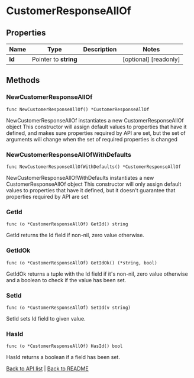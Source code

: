# CustomerResponseAllOf

## Properties

Name | Type | Description | Notes
------------ | ------------- | ------------- | -------------
**Id** | Pointer to **string** |  | [optional] [readonly] 

## Methods

### NewCustomerResponseAllOf

`func NewCustomerResponseAllOf() *CustomerResponseAllOf`

NewCustomerResponseAllOf instantiates a new CustomerResponseAllOf object
This constructor will assign default values to properties that have it defined,
and makes sure properties required by API are set, but the set of arguments
will change when the set of required properties is changed

### NewCustomerResponseAllOfWithDefaults

`func NewCustomerResponseAllOfWithDefaults() *CustomerResponseAllOf`

NewCustomerResponseAllOfWithDefaults instantiates a new CustomerResponseAllOf object
This constructor will only assign default values to properties that have it defined,
but it doesn't guarantee that properties required by API are set

### GetId

`func (o *CustomerResponseAllOf) GetId() string`

GetId returns the Id field if non-nil, zero value otherwise.

### GetIdOk

`func (o *CustomerResponseAllOf) GetIdOk() (*string, bool)`

GetIdOk returns a tuple with the Id field if it's non-nil, zero value otherwise
and a boolean to check if the value has been set.

### SetId

`func (o *CustomerResponseAllOf) SetId(v string)`

SetId sets Id field to given value.

### HasId

`func (o *CustomerResponseAllOf) HasId() bool`

HasId returns a boolean if a field has been set.


[Back to API list](../README.md#documentation-for-api-endpoints) | [Back to README](../README.md)


